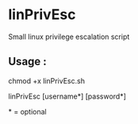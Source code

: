 # linPrivEsc
Small linux privilege escalation script


## Usage : 

chmod +x linPrivEsc.sh

linPrivEsc [username*] [password*]

\* = optional
